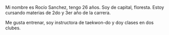 Mi nombre es Rocío Sanchez, tengo 26 años. Soy de capital, floresta. Estoy cursando materias de 2do y 3er año de la carrera. 

Me gusta entrenar, soy instructora de taekwon-do y doy clases en dos clubes. 
